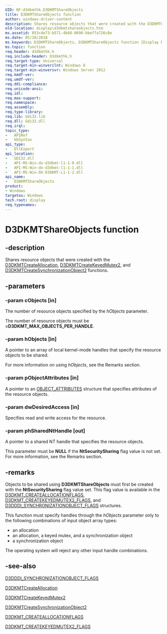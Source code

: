```yaml
---
UID: NF:d3dkmthk.D3DKMTShareObjects
title: D3DKMTShareObjects function
author: windows-driver-content
description: Shares resource objects that were created with the D3DKMTCreateAllocation, D3DKMTCreateKeyedMutex2, and D3DKMTCreateSynchronizationObject2 functions.
old-location: display\d3dkmtshareobjects.htm
ms.assetid: 853c4e73-b571-4b68-8690-bbef7a726c8e
ms.date: 05/10/2018
ms.keywords: D3DKMTShareObjects, D3DKMTShareObjects function [Display Devices], d3dkmthk/D3DKMTShareObjects, display.d3dkmtshareobjects
ms.topic: function
req.header: d3dkmthk.h
req.include-header: D3dkmthk.h
req.target-type: Universal
req.target-min-winverclnt: Windows 8
req.target-min-winversvr: Windows Server 2012
req.kmdf-ver: 
req.umdf-ver: 
req.ddi-compliance: 
req.unicode-ansi: 
req.idl: 
req.max-support: 
req.namespace: 
req.assembly: 
req.type-library: 
req.lib: Gdi32.lib
req.dll: Gdi32.dll
req.irql: 
topic_type:
-	APIRef
-	kbSyntax
api_type:
-	DllExport
api_location:
-	GDI32.dll
-	API-MS-Win-dx-d3dkmt-l1-1-0.dll
-	API-MS-Win-dx-d3dkmt-l1-1-1.dll
-	API-MS-Win-DX-D3DKMT-L1-1-2.dll
api_name:
-	D3DKMTShareObjects
product:
- Windows
targetos: Windows
tech.root: display
req.typenames: 
---
```


# D3DKMTShareObjects function


## -description


Shares resource objects that were created with  the <a href="https://msdn.microsoft.com/library/windows/hardware/ff546807">D3DKMTCreateAllocation</a>, <a href="https://msdn.microsoft.com/library/windows/hardware/hh439345">D3DKMTCreateKeyedMutex2</a>, and  <a href="https://msdn.microsoft.com/library/windows/hardware/ff546879">D3DKMTCreateSynchronizationObject2</a> functions.


## -parameters




### -param cObjects [in]

The number of resource objects specified by the <i>hObjects</i> parameter.

The number of resource objects must be ≤<b>D3DKMT_MAX_OBJECTS_PER_HANDLE</b>.


### -param hObjects [in]

A pointer to an array of local kernel-mode handles that specify the resource objects to be shared.

For more information on using <i>hObjects</i>, see the Remarks section.


### -param pObjectAttributes [in]

A pointer to an <a href="https://msdn.microsoft.com/library/windows/hardware/ff557749">OBJECT_ATTRIBUTES</a> structure that specifies attributes of the  resource objects.


### -param dwDesiredAccess [in]

Specifies read and write access for the resource.


### -param phSharedNtHandle [out]

A pointer to a shared NT handle  that specifies the resource objects.

This parameter must be <b>NULL</b> if the <b>NtSecuritySharing</b> flag value is not set. For more information, see the Remarks section.


## -remarks



Objects to be shared using  <b>D3DKMTShareObjects</b>  must first be created with the <b>NtSecuritySharing</b> flag value set. This flag value is available in the <a href="https://msdn.microsoft.com/library/windows/hardware/ff547802">D3DKMT_CREATEALLOCATIONFLAGS</a>, <a href="https://msdn.microsoft.com/library/windows/hardware/hh780254">D3DKMT_CREATEKEYEDMUTEX2_FLAGS</a>, and <a href="https://msdn.microsoft.com/library/windows/hardware/ff544662">D3DDDI_SYNCHRONIZATIONOBJECT_FLAGS</a> structures.

This function must specify handles through the <i>hObjects</i> parameter only to the following  combinations of input object array types:

<ul>
<li>an allocation</li>
<li>an allocation, a keyed mutex, and a synchronization object</li>
<li>a synchronization object</li>
</ul>
The operating system will reject any other input handle combinations.




## -see-also




<a href="https://msdn.microsoft.com/library/windows/hardware/ff544662">D3DDDI_SYNCHRONIZATIONOBJECT_FLAGS</a>



<a href="https://msdn.microsoft.com/library/windows/hardware/ff546807">D3DKMTCreateAllocation</a>



<a href="https://msdn.microsoft.com/library/windows/hardware/hh439345">D3DKMTCreateKeyedMutex2</a>



<a href="https://msdn.microsoft.com/library/windows/hardware/ff546879">D3DKMTCreateSynchronizationObject2</a>



<a href="https://msdn.microsoft.com/library/windows/hardware/ff547802">D3DKMT_CREATEALLOCATIONFLAGS</a>



<a href="https://msdn.microsoft.com/library/windows/hardware/hh780254">D3DKMT_CREATEKEYEDMUTEX2_FLAGS</a>
 

 

